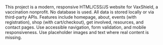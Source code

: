 <!-- Use this file to provide workspace-specific custom instructions to Copilot. For more details, visit https://code.visualstudio.com/docs/copilot/copilot-customization#_use-a-githubcopilotinstructionsmd-file -->

This project is a modern, responsive HTML/CSS/JS website for VaxShield, a vaccination nonprofit. No database is used. All data is stored locally or via third-party APIs. Features include homepage, about, events (with registration), shop (with cart/checkout), get involved, resources, and contact pages. Use accessible navigation, form validation, and mobile responsiveness. Use placeholder images and text where real content is missing.
